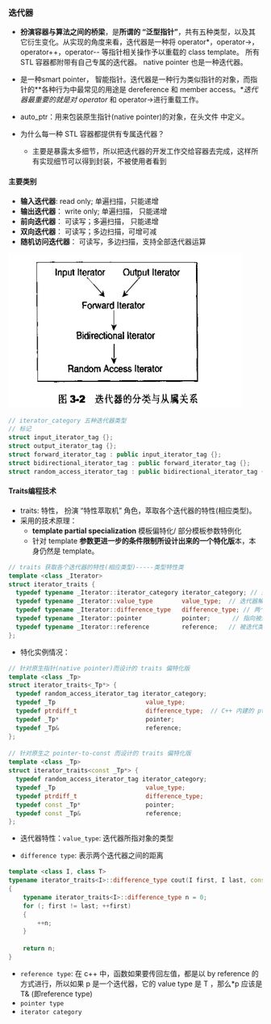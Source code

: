 
### 迭代器
- **扮演容器与算法之间的桥梁**，是**所谓的 “泛型指针”**，共有五种类型，以及其它衍生变化。从实现的角度来看，迭代器是一种将 operator*，operator->，operator++，operator-- 等指针相关操作予以重载的 class template。 所有 STL 容器都附带有自己专属的迭代器。 native pointer 也是一种迭代器。


- 是一种smart pointer， 智能指针。迭代器是一种行为类似指针的对象，而指针的**各种行为中最常见的用途是 dereference 和 member access。**迭代器最重要的就是对 operator* 和 operator->进行重载工作。

- auto_ptr：用来包装原生指针(native pointer)的对象，在头文件 中定义。

- 为什么每一种 STL 容器都提供有专属迭代器？
  - 主要是暴露太多细节，所以把迭代器的开发工作交给容器去完成，这样所有实现细节可以得到封装，不被使用者看到

#### 主要类别
- **输入迭代器**: read only; 单遍扫描，只能递增
- **输出迭代器**： write only; 单遍扫描， 只能递增
- **前向迭代器**： 可读写；多遍扫描， 只能递增
- **双向迭代器**： 可读写；多边扫描，可增可减
- **随机访问迭代器**： 可读写，多边扫描，支持全部迭代器运算

![avatar](../pics/iteractor.png)
```c++
// iterator_category 五种迭代器类型
// 标记
struct input_iterator_tag {};
struct output_iterator_tag {};
struct forward_iterator_tag : public input_iterator_tag {};
struct bidirectional_iterator_tag : public forward_iterator_tag {};
struct random_access_iterator_tag : public bidirectional_iterator_tag {};
```
#### Traits编程技术
- traits: 特性， 扮演 “特性萃取机” 角色，萃取各个迭代器的特性(相应类型)。
- 采用的技术原理：
  - **template partial specialization** 模板偏特化/ 部分模板参数特例化
  - 针对 template **参数更进一步的条件限制所设计出来的一个特化版**本，本身仍然是 template。
```c++
// traits 获取各个迭代器的特性(相应类型)-----类型特性类
template <class _Iterator>
struct iterator_traits {
  typedef typename _Iterator::iterator_category iterator_category; // 迭代器类别
  typedef typename _Iterator::value_type        value_type;  // 迭代器解除引用后所得到的值的类型
  typedef typename _Iterator::difference_type   difference_type; // 两个迭代器之间的距离
  typedef typename _Iterator::pointer           pointer;      // 指向被迭代类型的指针
  typedef typename _Iterator::reference         reference;   // 被迭代类型的引用类型
};
```
- 特化实例情况： 
```c++
// 针对原生指针(native pointer)而设计的 traits 偏特化版
template <class _Tp>
struct iterator_traits<_Tp*> {
  typedef random_access_iterator_tag iterator_category;
  typedef _Tp                         value_type;
  typedef ptrdiff_t                   difference_type;  // C++ 内建的 ptrdiff_t 类型
  typedef _Tp*                        pointer;
  typedef _Tp&                        reference;
};

// 针对原生之 pointer-to-const 而设计的 traits 偏特化版
template <class _Tp>
struct iterator_traits<const _Tp*> {
  typedef random_access_iterator_tag iterator_category;
  typedef _Tp                         value_type;
  typedef ptrdiff_t                   difference_type;
  typedef const _Tp*                  pointer;
  typedef const _Tp&                  reference;
};
```
- 迭代器特性：`value_type`: 迭代器所指对象的类型


- `difference type`: 表示两个迭代器之间的距离
```c++
template <class I, class T>
typename iterator_traits<I>::difference_type cout(I first, I last, const T& value)
{
    typename iterator_traits<I>::difference_type n = 0;
    for (; first != last; ++first)
    {
        ++n;
    }
    
    return n;
}
```
- `reference type`: 在 c++ 中，函数如果要传回左值，都是以 by reference 的方式进行，所以如果 p 是一个迭代器，它的 value type 是 T ，那么*p 应该是T& (即reference type)
- `pointer type`
- `iterator category`